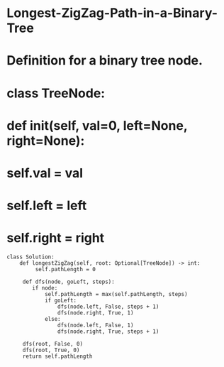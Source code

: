 # Longest-ZigZag-Path-in-a-Binary-Tree
# Definition for a binary tree node.
# class TreeNode:
#     def __init__(self, val=0, left=None, right=None):
#         self.val = val
#         self.left = left
#         self.right = right
    class Solution:
        def longestZigZag(self, root: Optional[TreeNode]) -> int:
             self.pathLength = 0
        
         def dfs(node, goLeft, steps):
            if node:
                self.pathLength = max(self.pathLength, steps)
                if goLeft:
                    dfs(node.left, False, steps + 1)
                    dfs(node.right, True, 1)
                else:
                    dfs(node.left, False, 1)
                    dfs(node.right, True, steps + 1)
        
         dfs(root, False, 0)
         dfs(root, True, 0)
         return self.pathLength

